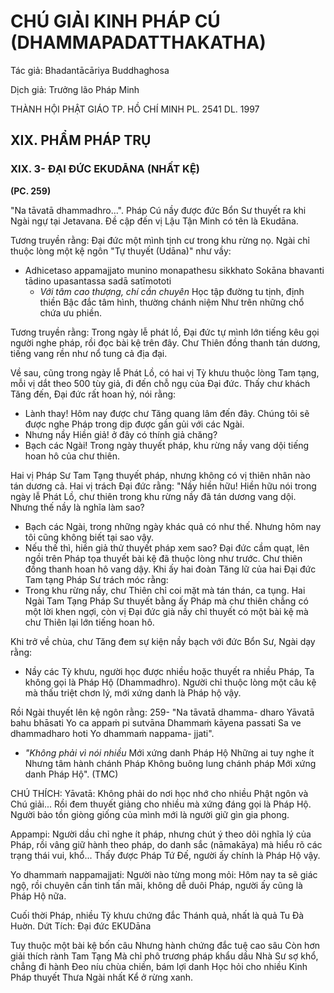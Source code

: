 # CHÚ GIẢI KINH PHÁP CÚ (DHAMMAPADATTHAKATHA)

Tác giả: Bhadantācāriya Buddhaghosa

Dịch giả: Trưởng lão Pháp Minh

THÀNH HỘI PHẬT GIÁO TP. HỒ CHÍ MINH
PL. 2541 DL. 1997

## XIX. PHẨM PHÁP TRỤ

### XIX. 3- ĐẠI ĐỨC EKUDĀNA (NHẤT KỆ)

**(PC. 259)**

"Na tāvatā dhammadhro...".
Pháp Cú nầy được đức Bổn Sư thuyết ra khi Ngài ngự tại Jetavana. Đề cập đến vị Lậu Tận Minh có tên là Ekudāna.

Tương truyền rằng: Đại đức một mình tịnh cư trong khu rừng nọ. Ngài chỉ thuộc lòng một kệ ngôn "Tự thuyết (Udāna)" như vầy:

- Adhicetaso appamajjato munino monapathesu sikkhato
  Sokāna bhavanti tādino upasantassa sadā satīmototi
  - _Với tâm cao thượng, chí cần chuyên_
    Học tập đường tu tịnh, định thiền
    Bậc đắc tâm hình, thường chánh niệm
    Như trên những chổ chứa ưu phiền.

Tương truyền rằng: Trong ngày lễ phát lồ, Đại đức tự mình lớn tiếng kêu gọi người nghe pháp, rồi đọc bài kệ trên đây. Chư Thiên đồng thanh tán dương, tiếng vang rền như nổ tung cả địa đại.

Về sau, cũng trong ngày lễ Phát Lồ, có hai vị Tỳ khưu thuộc lòng Tam tạng, mỗi vị dắt theo 500 tùy giả, đi đến chỗ ngụ của Đại đức. Thấy chư khách Tăng đến, Đại đức rất hoan hỷ, nói rằng:

- Lành thay! Hôm nay được chư Tăng quang lâm đến đây. Chúng tôi sẽ được nghe Pháp trong dịp được gần gủi với các Ngài.
- Nhưng nầy Hiền giả! ở đây có thính giả chăng?
- Bạch các Ngài! Trong ngày thuyết pháp, khu rừng nầy vang dội tiếng hoan hô của chư thiên.

Hai vị Pháp Sư Tam Tạng thuyết pháp, nhưng không có vị thiên nhân nào tán dương cả. Hai vị trách Đại đức rằng: "Nầy hiền hữu! Hiền hữu nói trong ngày lễ Phát Lồ, chư thiên trong khu rừng nầy đã tán dương vang dội. Nhưng thế nầy là nghĩa làm sao?

- Bạch các Ngài, trong những ngày khác quả có như thế. Nhưng hôm nay tôi cũng không biết tại sao vậy.
- Nếu thế thì, hiền giả thử thuyết pháp xem sao? Đại đức cầm quạt, lên ngồi trên Pháp tọa thuyết bài kệ đã thuộc lòng như trước. Chư thiên đồng thanh hoan hô vang dậy. Khi ấy hai đoàn Tăng lữ của hai Đại đức Tam tạng Pháp Sư trách móc rằng:
- Trong khu rừng nầy, chư Thiên chỉ coi mặt mà tán thán, ca tụng.
  Hai Ngài Tam Tạng Pháp Sư thuyết bằng ấy Pháp mà chư thiên chẳng có một lời khen ngợi, còn vị Đại đức già nầy chỉ thuyết có một bài kệ mà chư Thiên lại lớn tiếng hoan hô.

Khi trở về chùa, chư Tăng đem sự kiện nầy bạch với đức Bổn Sư, Ngài dạy rằng:

- Nầy các Tỳ khưu, người học được nhiều hoặc thuyết ra nhiều Pháp, Ta không gọi là Pháp Hộ (Dhammadhro). Người chỉ thuộc lòng một câu kệ mà thấu triệt chơn lý, mới xứng danh là Pháp hộ vậy.

Rồi Ngài thuyết lên kệ ngôn rằng: 259- "Na tāvatā dhamma- dharo
Yāvatā bahu bhāsati
Yo ca appaṁ pi sutvāna
Dhammaṁ kāyena passati
Sa ve dhammadharo hoti
Yo dhammaṁ nappama- jjati".

- _"Không phải vì nói nhiều_
  Mới xứng danh Pháp Hộ
  Những ai tuy nghe ít
  Nhưng tâm hành chánh Pháp
  Không buông lung chánh pháp
  Mới xứng danh Pháp Hộ". (TMC)

CHÚ THÍCH:
Yāvatā: Không phải do nơi học nhớ cho nhiều Phật ngôn và Chú giải... Rồi đem thuyết giảng cho nhiều mà xứng đáng gọi là Pháp Hộ. Người bảo tồn giòng giống của mình mới là người giữ gìn gia phong.

Appampi: Người dầu chỉ nghe ít pháp, nhưng chút ý theo dõi nghĩa lý của Pháp, rồi vâng giữ hành theo pháp, do danh sắc (nāmakāya) mà hiểu rõ các trạng thái vui, khổ... Thấy được Pháp Tứ Đế, người ấy chính là Pháp Hộ vậy.

Yo dhammaṁ nappamajjati: Người nào từng mong mỏi: Hôm nay ta sẽ giác ngộ, rồi chuyên cần tinh tấn mãi, không dễ duôi Pháp, người ấy cũng là Pháp Hộ nữa.

Cuối thời Pháp, nhiều Tỳ khưu chứng đắc Thánh quả, nhất là quả Tu Đà Huờn.
Dứt Tích: Đại đức EKUDāna

Tuy thuộc một bài kệ bốn câu
Nhưng hành chứng đắc tuệ cao sâu
Còn hơn giải thích rành Tam Tạng
Mà chỉ phô trương pháp khẩu dầu
Nhà Sư sợ khổ, chẳng đi hành Đeo níu chùa chiền, bám lợi danh
Học hỏi cho nhiều Kinh Pháp thuyết
Thưa Ngài nhất Kể ở rừng xanh.
